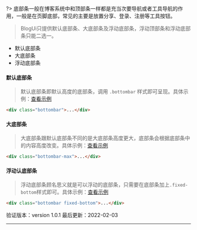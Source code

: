 ?> 底部条一般在博客系统中和顶部条一样都是充当次要导航或者工具导航的作用，一般是在页脚底部，常见的主要是放置分享、登录、注册等工具按钮。

> BlogUi只提供默认底部条、大底部条及浮动底部条，浮动顶部条和浮动底部条只能二选一。

* 默认底部条
* 大底部条
* 浮动底部条

#### 默认底部条

> 默认底部条即默认高度的底部条，调用 `.bottombar` 样式即可呈现。具体示例：[查看示例](https://www.blogui.cn/design/view.html?pageurl=https://www.blogui.cn/examples/component-bottombar.html)

```html
<div class="bottombar">...</div>
```

#### 大底部条

> 大底部条跟默认底部条不同的是大底部条高度更大，底部条会根据底部条中的内容高度改变。具体示例：[查看示例](https://www.blogui.cn/design/view.html?pageurl=https://www.blogui.cn/examples/component-bottombar-max.html)

```html
<div class="bottombar-max">...</div>
```

#### 浮动认底部条

> 浮动底部条顾名思义就是可以浮动的底部条，只需要在底部条加上`.fixed-bottom`样式即可。具体示例：[查看示例](https://www.blogui.cn/design/view.html?pageurl=https://www.blogui.cn/examples/component-bottombar-fixed.html)

```html
<div class="bottombar fixed-bottom">...</div>
```

验证版本：version 1.0.1
最后更新：2022-02-03

---

